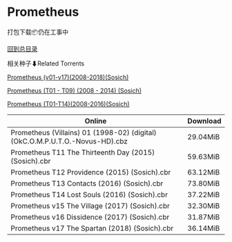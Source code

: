 # Prometheus

打包下载📦仍在工事中

[回到总目录](/Catalogs.md)







相关种子⬇Related Torrents

[Prometheus (v01-v17)(2008-2018)(Sosich)](https://github.com/alicewish/markdown/blob/master/torrent/Prometheus--v01-v17--2008-2018--Sosich.md)

[Prometheus (T01 - T09) (2008 - 2014) (Sosich)](https://github.com/alicewish/markdown/blob/master/torrent/Prometheus--T01---T09---2008---2014---Sosich.md)

[Prometheus (T01-T14)(2008-2016)(Sosich)](https://github.com/alicewish/markdown/blob/master/torrent/Prometheus--T01-T14--2008-2016--Sosich.md)

Online | Download
--- | ---
Prometheus (Villains) 01 (1998-02) (digital) (OkC.O.M.P.U.T.O.-Novus-HD).cbz | 29.04MiB
Prometheus T11 The Thirteenth Day (2015) (Sosich).cbr | 59.63MiB
Prometheus T12 Providence (2015) (Sosich).cbr | 63.12MiB
Prometheus T13 Contacts (2016) (Sosich).cbr | 73.80MiB
Prometheus T14 Lost Souls (2016) (Sosich).cbr | 37.22MiB
Prometheus v15 The Village (2017) (Sosich).cbr | 32.30MiB
Prometheus v16 Dissidence (2017) (Sosich).cbr | 31.87MiB
Prometheus v17 The Spartan (2018) (Sosich).cbr | 36.14MiB